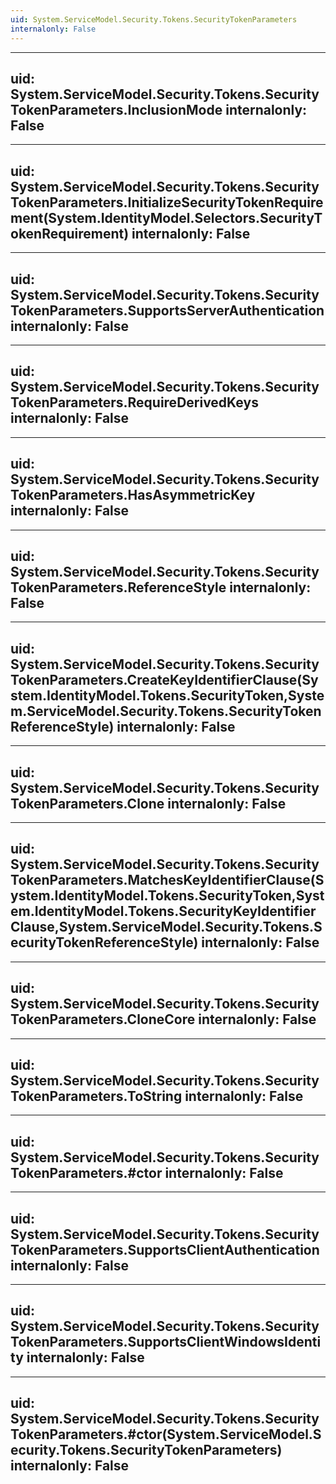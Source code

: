 ```yaml
---
uid: System.ServiceModel.Security.Tokens.SecurityTokenParameters
internalonly: False
---
```


---
uid: System.ServiceModel.Security.Tokens.SecurityTokenParameters.InclusionMode
internalonly: False
---

---
uid: System.ServiceModel.Security.Tokens.SecurityTokenParameters.InitializeSecurityTokenRequirement(System.IdentityModel.Selectors.SecurityTokenRequirement)
internalonly: False
---

---
uid: System.ServiceModel.Security.Tokens.SecurityTokenParameters.SupportsServerAuthentication
internalonly: False
---

---
uid: System.ServiceModel.Security.Tokens.SecurityTokenParameters.RequireDerivedKeys
internalonly: False
---

---
uid: System.ServiceModel.Security.Tokens.SecurityTokenParameters.HasAsymmetricKey
internalonly: False
---

---
uid: System.ServiceModel.Security.Tokens.SecurityTokenParameters.ReferenceStyle
internalonly: False
---

---
uid: System.ServiceModel.Security.Tokens.SecurityTokenParameters.CreateKeyIdentifierClause(System.IdentityModel.Tokens.SecurityToken,System.ServiceModel.Security.Tokens.SecurityTokenReferenceStyle)
internalonly: False
---

---
uid: System.ServiceModel.Security.Tokens.SecurityTokenParameters.Clone
internalonly: False
---

---
uid: System.ServiceModel.Security.Tokens.SecurityTokenParameters.MatchesKeyIdentifierClause(System.IdentityModel.Tokens.SecurityToken,System.IdentityModel.Tokens.SecurityKeyIdentifierClause,System.ServiceModel.Security.Tokens.SecurityTokenReferenceStyle)
internalonly: False
---

---
uid: System.ServiceModel.Security.Tokens.SecurityTokenParameters.CloneCore
internalonly: False
---

---
uid: System.ServiceModel.Security.Tokens.SecurityTokenParameters.ToString
internalonly: False
---

---
uid: System.ServiceModel.Security.Tokens.SecurityTokenParameters.#ctor
internalonly: False
---

---
uid: System.ServiceModel.Security.Tokens.SecurityTokenParameters.SupportsClientAuthentication
internalonly: False
---

---
uid: System.ServiceModel.Security.Tokens.SecurityTokenParameters.SupportsClientWindowsIdentity
internalonly: False
---

---
uid: System.ServiceModel.Security.Tokens.SecurityTokenParameters.#ctor(System.ServiceModel.Security.Tokens.SecurityTokenParameters)
internalonly: False
---
